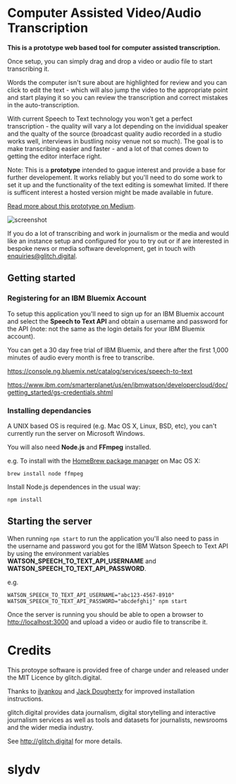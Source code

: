 # Computer Assisted Video/Audio Transcription 

**This is a prototype web based tool for computer assisted transcription.**

Once setup, you can simply drag and drop a video or audio file to start transcribing it.

Words the computer isn't sure about are highlighted for review and you can click to edit the text - which will also jump the video to the appropriate point and start playing it so you can review the transcription and correct mistakes in the auto-transcription.

With current Speech to Text technology you won't get a perfect transcription - the quality will vary a lot depending on the invididual speaker and the qualty of the source (broadcast quality audio recorded in a studio works well, interviews in bustling noisy venue not so much). The goal is to make transcribing easier and faster - and a lot of that comes down to getting the editor interface right.

Note: This is a **prototype** intended to gague interest and provide a base for further developement. It works reliably but you'll need to do some work to set it up and the functionality of the text editing is somewhat limited. If there is sufficent interest a hosted version might be made available in future.

[Read more about this prototype on Medium](https://medium.com/glitch-digital/preview-of-a-video-transcription-tool-452e043daef5).

![screenshot](https://raw.githubusercontent.com/glitchdigital/video-transcriber/master/screenshot.png)

If you do a lot of transcribing and work in journalism or the media and would like an instance setup and configured for you to try out or if are interested in bespoke news or media software development, get in touch with <enquiries@glitch.digital>.

## Getting started

### Registering for an IBM Bluemix Account

To setup this application you'll need to sign up for an IBM Bluemix account and select the **Speech to Text API** and obtain a username and password for the API (note: not the same as the login details for your IBM Bluemix account).

You can get a 30 day free trial of IBM Bluemix, and there after the first 1,000 minutes of audio every month is free to transcribe.

https://console.ng.bluemix.net/catalog/services/speech-to-text

https://www.ibm.com/smarterplanet/us/en/ibmwatson/developercloud/doc/getting_started/gs-credentials.shtml

### Installing dependancies

A UNIX based OS is required (e.g. Mac OS X, Linux, BSD, etc), you can't currently run the server on Microsoft Windows.

You will also need **Node.js** and **FFmpeg** installed. 

e.g. To install with the [HomeBrew package manager](http://brew.sh/) on Mac OS X:

```
brew install node ffmpeg
```

Install Node.js dependences in the usual way:

```
npm install
```

## Starting the server

When running `npm start` to run the application you'll also need to pass in the username and password you got for the IBM Watson Speech to Text API by using the environment variables **WATSON_SPEECH_TO_TEXT_API_USERNAME** and **WATSON_SPEECH_TO_TEXT_API_PASSWORD**. 

e.g. 

```
WATSON_SPEECH_TO_TEXT_API_USERNAME="abc123-4567-8910" WATSON_SPEECH_TO_TEXT_API_PASSWORD="abcdefghij" npm start 
```

Once the server is running you should be able to open a browser to [http://localhost:3000](http://localhost:3000) and upload a video or audio file to transcribe it.

# Credits

This protoype software is provided free of charge under and released under the MIT Licence by glitch.digital.

Thanks to [ilyankou](https://github.com/ilyankou) and [Jack Dougherty](https://github.com/jackdougherty) for improved installation instructions.

glitch.digital provides data journalism, digital storytelling and interactive journalism services as well as tools and datasets for journalists, newsrooms and the wider media industry.

See http://glitch.digital for more details.
# slydv

